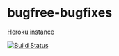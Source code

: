 # bugfree-bugfixes


[Heroku instance](https://blooming-oasis-3277.herokuapp.com/breweries)

[![Build Status](https://travis-ci.org/Vaakapallo/bugfree-bugfixes.png)](https://travis-ci.org/Vaakapallo/bugfree-bugfixes)
